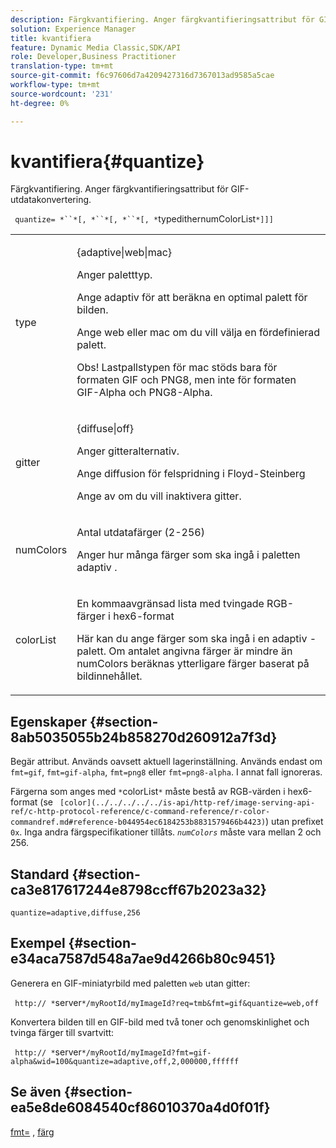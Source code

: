 ```yaml
---
description: Färgkvantifiering. Anger färgkvantifieringsattribut för GIF-utdatakonvertering.
solution: Experience Manager
title: kvantifiera
feature: Dynamic Media Classic,SDK/API
role: Developer,Business Practitioner
translation-type: tm+mt
source-git-commit: f6c97606d7a4209427316d7367013ad9585a5cae
workflow-type: tm+mt
source-wordcount: '231'
ht-degree: 0%

---
```



# kvantifiera{#quantize}

Färgkvantifiering. Anger färgkvantifieringsattribut för GIF-utdatakonvertering.

` quantize= *``*[, *``*[, *``*[, *`typedithernumColorList`*]]]`

<table id="table_A669A9058C8043A5BAE80B03A13B015B"> 
 <tbody> 
  <tr> 
   <td colname="col1"> <p> <span class="codeph"> <span class="varname"> type  </span> </span> </p> </td> 
   <td colname="col2"> <p> <span class="codeph"> {adaptive|web|mac}  </span> </p> <p>Anger paletttyp. </p> <p>Ange <span class="codeph"> adaptiv </span> för att beräkna en optimal palett för bilden. </p> <p>Ange <span class="codeph"> web </span> eller <span class="codeph"> mac </span> om du vill välja en fördefinierad palett. </p> <p> <p>Obs!  Lastpallstypen <span class="codeph"> för mac </span> stöds bara för formaten GIF och PNG8, men inte för formaten GIF-Alpha och PNG8-Alpha. </p> </p> </td> 
  </tr> 
  <tr> 
   <td colname="col1"> <p> <span class="codeph"> <span class="varname"> gitter  </span> </span> </p> </td> 
   <td colname="col2"> <p> <span class="codeph"> {diffuse|off}  </span> </p> <p>Anger gitteralternativ. </p> <p>Ange <span class="codeph"> diffusion </span> för felspridning i Floyd-Steinberg </p> <p>Ange <span class="codeph"> av </span> om du vill inaktivera gitter. </p> </td> 
  </tr> 
  <tr> 
   <td colname="col1"> <p> <span class="codeph"> <span class="varname"> numColors  </span> </span> </p> </td> 
   <td colname="col2"> <p>Antal utdatafärger (2-256) </p> <p>Anger hur många färger som ska ingå i paletten <span class="codeph"> adaptiv </span>. </p> </td> 
  </tr> 
  <tr> 
   <td colname="col1"> <p> <span class="codeph"> <span class="varname"> colorList  </span> </span> </p> </td> 
   <td colname="col2"> <p>En kommaavgränsad lista med tvingade RGB-färger i hex6-format </p> <p>Här kan du ange färger som ska ingå i en <span class="codeph"> adaptiv </span>-palett. Om antalet angivna färger är mindre än <span class="codeph"> <span class="varname"> numColors </span> </span> beräknas ytterligare färger baserat på bildinnehållet. </p> </td> 
  </tr> 
 </tbody> 
</table>

## Egenskaper {#section-8ab5035055b24b858270d260912a7f3d}

Begär attribut. Används oavsett aktuell lagerinställning. Används endast om `fmt=gif`, `fmt=gif-alpha`, `fmt=png8` eller `fmt=png8-alpha`. I annat fall ignoreras.

Färgerna som anges med `*`colorList`*` måste bestå av RGB-värden i hex6-format (se ` [color](../../../../../is-api/http-ref/image-serving-api-ref/c-http-protocol-reference/c-command-reference/r-color-commandref.md#reference-b044954ec6184253b8831579466b4423)`) utan prefixet `0x`. Inga andra färgspecifikationer tillåts. *`numColors`* måste vara mellan 2 och 256.

## Standard {#section-ca3e817617244e8798ccff67b2023a32}

`quantize=adaptive,diffuse,256`

## Exempel {#section-e34aca7587d548a7ae9d4266b80c9451}

Generera en GIF-miniatyrbild med paletten `web` utan gitter:

` http:// *`server`*/myRootId/myImageId?req=tmb&fmt=gif&quantize=web,off`

Konvertera bilden till en GIF-bild med två toner och genomskinlighet och tvinga färger till svartvitt:

` http:// *`server`*/myRootId/myImageId?fmt=gif-alpha&wid=100&quantize=adaptive,off,2,000000,ffffff`

## Se även {#section-ea5e8de6084540cf86010370a4d0f01f}

[fmt=](../../../../../is-api/http-ref/image-serving-api-ref/c-http-protocol-reference/c-command-reference/r-is-http-fmt.md#reference-cdf10043423b45ba9fe15157fb3ae37a) ,  [färg](/help/aem-is-ir-api/is-api/http-ref/image-serving-api-ref/c-http-protocol-reference/c-data-types/r-is-http-color.md)
